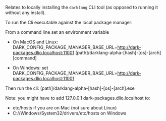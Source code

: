 Relates to locally installing the `darklang` CLI tool
(as opposed to running it without any install).

To run the Cli executable against the local package manager:

From a command line set an environment variable

- On MacOS and Linux:
  DARK_CONFIG_PACKAGE_MANAGER_BASE_URL=http://dark-packages.dlio.localhost:11001 [path]/darklang-alpha-[hash]-[os]-[arch] [command]

- On Windows:
  set DARK_CONFIG_PACKAGE_MANAGER_BASE_URL=http://dark-packages.dlio.localhost:11001

Then run the cli: [path]/darklang-alpha-[hash]-[os]-[arch].exe

Note:
you might have to add 127.0.0.1 dark-packages.dlio.localhost to:

- etc/hosts if you are on Mac (not sure about Linux)
- C://Windows/System32/drivers/etc/hosts on Windows
